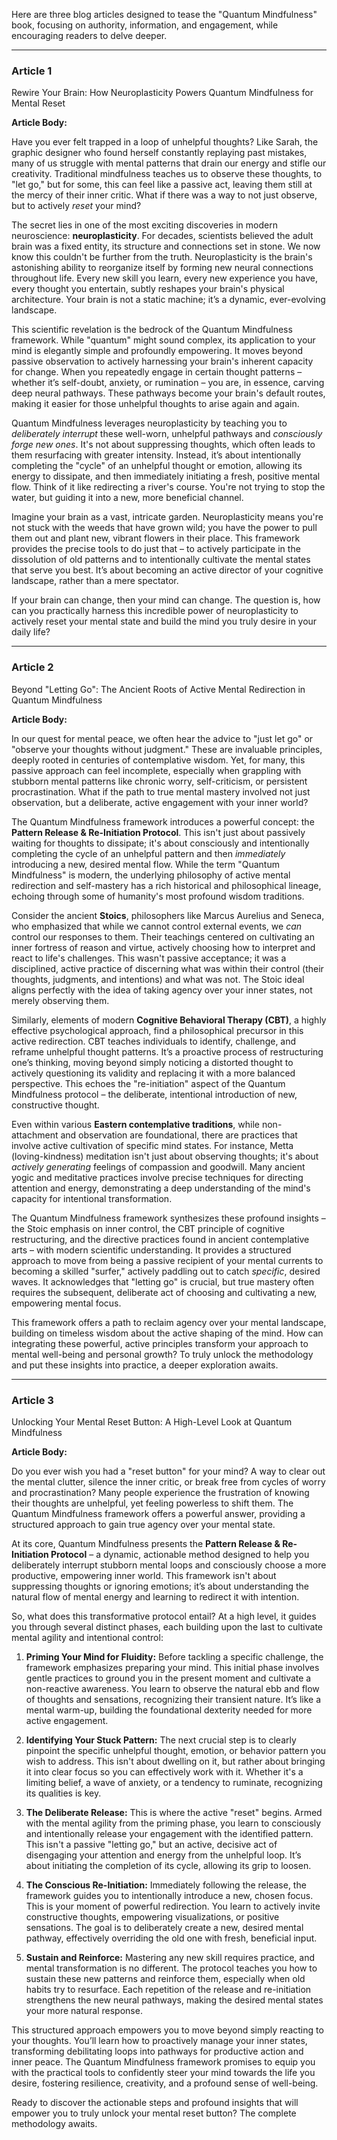 Here are three blog articles designed to tease the "Quantum Mindfulness" book, focusing on authority, information, and engagement, while encouraging readers to delve deeper.

---

### Article 1

 Rewire Your Brain: How Neuroplasticity Powers Quantum Mindfulness for Mental Reset

**Article Body:**

Have you ever felt trapped in a loop of unhelpful thoughts? Like Sarah, the graphic designer who found herself constantly replaying past mistakes, many of us struggle with mental patterns that drain our energy and stifle our creativity. Traditional mindfulness teaches us to observe these thoughts, to "let go," but for some, this can feel like a passive act, leaving them still at the mercy of their inner critic. What if there was a way to not just observe, but to actively *reset* your mind?

The secret lies in one of the most exciting discoveries in modern neuroscience: **neuroplasticity**. For decades, scientists believed the adult brain was a fixed entity, its structure and connections set in stone. We now know this couldn't be further from the truth. Neuroplasticity is the brain's astonishing ability to reorganize itself by forming new neural connections throughout life. Every new skill you learn, every new experience you have, every thought you entertain, subtly reshapes your brain's physical architecture. Your brain is not a static machine; it’s a dynamic, ever-evolving landscape.

This scientific revelation is the bedrock of the Quantum Mindfulness framework. While "quantum" might sound complex, its application to your mind is elegantly simple and profoundly empowering. It moves beyond passive observation to actively harnessing your brain's inherent capacity for change. When you repeatedly engage in certain thought patterns – whether it’s self-doubt, anxiety, or rumination – you are, in essence, carving deep neural pathways. These pathways become your brain's default routes, making it easier for those unhelpful thoughts to arise again and again.

Quantum Mindfulness leverages neuroplasticity by teaching you to *deliberately interrupt* these well-worn, unhelpful pathways and *consciously forge new ones*. It's not about suppressing thoughts, which often leads to them resurfacing with greater intensity. Instead, it’s about intentionally completing the "cycle" of an unhelpful thought or emotion, allowing its energy to dissipate, and then immediately initiating a fresh, positive mental flow. Think of it like redirecting a river's course. You're not trying to stop the water, but guiding it into a new, more beneficial channel.

Imagine your brain as a vast, intricate garden. Neuroplasticity means you're not stuck with the weeds that have grown wild; you have the power to pull them out and plant new, vibrant flowers in their place. This framework provides the precise tools to do just that – to actively participate in the dissolution of old patterns and to intentionally cultivate the mental states that serve you best. It’s about becoming an active director of your cognitive landscape, rather than a mere spectator.

If your brain can change, then your mind can change. The question is, how can you practically harness this incredible power of neuroplasticity to actively reset your mental state and build the mind you truly desire in your daily life?

---

### Article 2

 Beyond "Letting Go": The Ancient Roots of Active Mental Redirection in Quantum Mindfulness

**Article Body:**

In our quest for mental peace, we often hear the advice to "just let go" or "observe your thoughts without judgment." These are invaluable principles, deeply rooted in centuries of contemplative wisdom. Yet, for many, this passive approach can feel incomplete, especially when grappling with stubborn mental patterns like chronic worry, self-criticism, or persistent procrastination. What if the path to true mental mastery involved not just observation, but a deliberate, active engagement with your inner world?

The Quantum Mindfulness framework introduces a powerful concept: the **Pattern Release & Re-Initiation Protocol**. This isn't just about passively waiting for thoughts to dissipate; it's about consciously and intentionally completing the cycle of an unhelpful pattern and then *immediately* introducing a new, desired mental flow. While the term "Quantum Mindfulness" is modern, the underlying philosophy of active mental redirection and self-mastery has a rich historical and philosophical lineage, echoing through some of humanity's most profound wisdom traditions.

Consider the ancient **Stoics**, philosophers like Marcus Aurelius and Seneca, who emphasized that while we cannot control external events, we *can* control our responses to them. Their teachings centered on cultivating an inner fortress of reason and virtue, actively choosing how to interpret and react to life's challenges. This wasn't passive acceptance; it was a disciplined, active practice of discerning what was within their control (their thoughts, judgments, and intentions) and what was not. The Stoic ideal aligns perfectly with the idea of taking agency over your inner states, not merely observing them.

Similarly, elements of modern **Cognitive Behavioral Therapy (CBT)**, a highly effective psychological approach, find a philosophical precursor in this active redirection. CBT teaches individuals to identify, challenge, and reframe unhelpful thought patterns. It’s a proactive process of restructuring one’s thinking, moving beyond simply noticing a distorted thought to actively questioning its validity and replacing it with a more balanced perspective. This echoes the "re-initiation" aspect of the Quantum Mindfulness protocol – the deliberate, intentional introduction of new, constructive thought.

Even within various **Eastern contemplative traditions**, while non-attachment and observation are foundational, there are practices that involve active cultivation of specific mind states. For instance, Metta (loving-kindness) meditation isn't just about observing thoughts; it's about *actively generating* feelings of compassion and goodwill. Many ancient yogic and meditative practices involve precise techniques for directing attention and energy, demonstrating a deep understanding of the mind's capacity for intentional transformation.

The Quantum Mindfulness framework synthesizes these profound insights – the Stoic emphasis on inner control, the CBT principle of cognitive restructuring, and the directive practices found in ancient contemplative arts – with modern scientific understanding. It provides a structured approach to move from being a passive recipient of your mental currents to becoming a skilled "surfer," actively paddling out to catch *specific*, desired waves. It acknowledges that "letting go" is crucial, but true mastery often requires the subsequent, deliberate act of choosing and cultivating a new, empowering mental focus.

This framework offers a path to reclaim agency over your mental landscape, building on timeless wisdom about the active shaping of the mind. How can integrating these powerful, active principles transform your approach to mental well-being and personal growth? To truly unlock the methodology and put these insights into practice, a deeper exploration awaits.

---

### Article 3

 Unlocking Your Mental Reset Button: A High-Level Look at Quantum Mindfulness

**Article Body:**

Do you ever wish you had a "reset button" for your mind? A way to clear out the mental clutter, silence the inner critic, or break free from cycles of worry and procrastination? Many people experience the frustration of knowing their thoughts are unhelpful, yet feeling powerless to shift them. The Quantum Mindfulness framework offers a powerful answer, providing a structured approach to gain true agency over your mental state.

At its core, Quantum Mindfulness presents the **Pattern Release & Re-Initiation Protocol** – a dynamic, actionable method designed to help you deliberately interrupt stubborn mental loops and consciously choose a more productive, empowering inner world. This framework isn't about suppressing thoughts or ignoring emotions; it’s about understanding the natural flow of mental energy and learning to redirect it with intention.

So, what does this transformative protocol entail? At a high level, it guides you through several distinct phases, each building upon the last to cultivate mental agility and intentional control:

1.  **Priming Your Mind for Fluidity:** Before tackling a specific challenge, the framework emphasizes preparing your mind. This initial phase involves gentle practices to ground you in the present moment and cultivate a non-reactive awareness. You learn to observe the natural ebb and flow of thoughts and sensations, recognizing their transient nature. It’s like a mental warm-up, building the foundational dexterity needed for more active engagement.

2.  **Identifying Your Stuck Pattern:** The next crucial step is to clearly pinpoint the specific unhelpful thought, emotion, or behavior pattern you wish to address. This isn't about dwelling on it, but rather about bringing it into clear focus so you can effectively work with it. Whether it's a limiting belief, a wave of anxiety, or a tendency to ruminate, recognizing its qualities is key.

3.  **The Deliberate Release:** This is where the active "reset" begins. Armed with the mental agility from the priming phase, you learn to consciously and intentionally release your engagement with the identified pattern. This isn't a passive "letting go," but an active, decisive act of disengaging your attention and energy from the unhelpful loop. It’s about initiating the completion of its cycle, allowing its grip to loosen.

4.  **The Conscious Re-Initiation:** Immediately following the release, the framework guides you to intentionally introduce a new, chosen focus. This is your moment of powerful redirection. You learn to actively invite constructive thoughts, empowering visualizations, or positive sensations. The goal is to deliberately create a new, desired mental pathway, effectively overriding the old one with fresh, beneficial input.

5.  **Sustain and Reinforce:** Mastering any new skill requires practice, and mental transformation is no different. The protocol teaches you how to sustain these new patterns and reinforce them, especially when old habits try to resurface. Each repetition of the release and re-initiation strengthens the new neural pathways, making the desired mental states your more natural response.

This structured approach empowers you to move beyond simply reacting to your thoughts. You’ll learn how to proactively manage your inner states, transforming debilitating loops into pathways for productive action and inner peace. The Quantum Mindfulness framework promises to equip you with the practical tools to confidently steer your mind towards the life you desire, fostering resilience, creativity, and a profound sense of well-being.

Ready to discover the actionable steps and profound insights that will empower you to truly unlock your mental reset button? The complete methodology awaits.